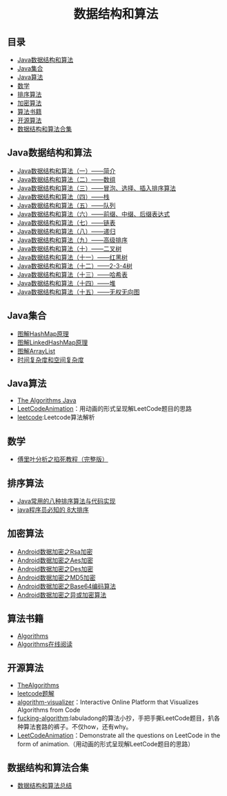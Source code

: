 <h1 align="center">数据结构和算法</h1>

## 目录

* [Java数据结构和算法](#Java数据结构和算法)
* [Java集合](#Java集合)
* [Java算法](#Java算法)
* [数学](#数学)
* [排序算法](#加密算法)
* [加密算法](#加密算法)
* [算法书籍](#算法书籍)
* [开源算法](#开源算法)
* [数据结构和算法合集](#数据结构和算法合集)

## Java数据结构和算法

- [Java数据结构和算法（一）——简介](https://www.cnblogs.com/ysocean/p/7889153.html)
- [Java数据结构和算法（二）——数组](https://www.cnblogs.com/ysocean/p/7894448.html)
- [Java数据结构和算法（三）——冒泡、选择、插入排序算法](https://www.cnblogs.com/ysocean/p/7896269.html)
- [Java数据结构和算法（四）——栈](https://www.cnblogs.com/ysocean/p/7911910.html)
- [Java数据结构和算法（五）——队列](https://www.cnblogs.com/ysocean/p/7921930.html)
- [Java数据结构和算法（六）——前缀、中缀、后缀表达式](https://www.cnblogs.com/ysocean/p/7910432.html)
- [Java数据结构和算法（七）——链表](https://www.cnblogs.com/ysocean/p/7928988.html)
- [Java数据结构和算法（八）——递归](https://www.cnblogs.com/ysocean/p/8005694.html)
- [Java数据结构和算法（九）——高级排序](https://www.cnblogs.com/ysocean/p/8032632.html)
- [Java数据结构和算法（十）——二叉树](https://www.cnblogs.com/ysocean/p/8032642.html)
- [Java数据结构和算法（十一）——红黑树](https://www.cnblogs.com/ysocean/p/8004211.html)
- [Java数据结构和算法（十二）——2-3-4树](https://www.cnblogs.com/ysocean/p/8032648.html)
- [Java数据结构和算法（十三）——哈希表](https://www.cnblogs.com/ysocean/p/8032656.html)
- [Java数据结构和算法（十四）——堆](https://www.cnblogs.com/ysocean/p/8032660.html)
- [Java数据结构和算法（十五）——无权无向图](https://www.cnblogs.com/ysocean/p/8032659.html)

## Java集合

- [图解HashMap原理](https://www.jianshu.com/p/dde9b12343c1)
- [图解LinkedHashMap原理](https://www.jianshu.com/p/8f4f58b4b8ab)
- [图解ArrayList](https://www.jianshu.com/p/be1ff16dfcbd)
- [时间复杂度和空间复杂度](https://www.jianshu.com/p/bbcda16b2e90)

## Java算法

* [The Algorithms Java](https://github.com/TheAlgorithms/Java)
* [LeetCodeAnimation](https://github.com/MisterBooo/LeetCodeAnimation)：用动画的形式呈现解LeetCode题目的思路
* [leetcode](https://github.com/azl397985856/leetcode):Leetcode算法解析

## 数学

* [傅里叶分析之掐死教程（完整版）](https://zhuanlan.zhihu.com/p/19763358)

## 排序算法

* [Java常用的八种排序算法与代码实现](https://www.cnblogs.com/10158wsj/p/6782124.html)
* [java程序员必知的 8大排序](https://blog.csdn.net/without0815/article/details/7697916)

## 加密算法

* [Android数据加密之Rsa加密](https://www.cnblogs.com/whoislcj/p/5470095.html)
* [Android数据加密之Aes加密](http://www.cnblogs.com/whoislcj/p/5473030.html)
* [Android数据加密之Des加密](http://www.cnblogs.com/whoislcj/p/5580950.html)
* [Android数据加密之MD5加密](http://www.cnblogs.com/whoislcj/p/5885006.html)
* [Android数据加密之Base64编码算法](http://www.cnblogs.com/whoislcj/p/5887859.html)
* [Android数据加密之异或加密算法](https://www.cnblogs.com/whoislcj/p/5944917.html)

## 算法书籍

* [Algorithms](https://github.com/jeffgerickson/algorithms)
* [Algorithms在线阅读](http://jeffe.cs.illinois.edu/teaching/algorithms/#book)

## 开源算法

* [TheAlgorithms](https://github.com/TheAlgorithms)
* [leetcode题解](https://github.com/azl397985856/leetcode)
* [algorithm-visualizer](https://github.com/algorithm-visualizer/algorithm-visualizer)：Interactive Online Platform that Visualizes Algorithms from Code
* [fucking-algorithm](https://github.com/labuladong/fucking-algorithm):labuladong的算法小抄，手把手撕LeetCode题目，扒各种算法套路的裤子。不仅how，还有why。
* [LeetCodeAnimation](https://github.com/MisterBooo/LeetCodeAnimation)：Demonstrate all the questions on LeetCode in the form of animation.（用动画的形式呈现解LeetCode题目的思路）

## 数据结构和算法合集

* [数据结构和算法总结]([https://github.com/kdn251/interviews](https://github.com/kdn251/interviews))
